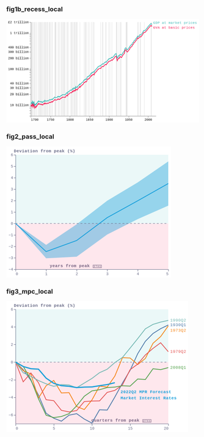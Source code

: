 ### fig1b_recess_local
!["fig1b_recess_local"](visualisation/fig1b_recess_local.png "fig1b_recess_local")

### fig2_pass_local
!["fig2_pass_local"](visualisation/fig2_pass_local.png "fig2_pass_local")

### fig3_mpc_local
!["fig3_mpc_local"](visualisation/fig3_mpc_local.png "fig3_mpc_local")

